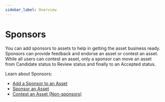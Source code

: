 ```yaml
---
sidebar_label: Overview
---
```

# Sponsors

You can add sponsors to assets to help in getting the asset business
ready. Sponsors can provide feedback and endorse an asset or contest an
asset. While all users can contest an asset, only a sponsor can move an
asset from Candidate status to Review status and finally to an Accepted
status.

Learn about Sponsors:

  - [Add a Sponsor to an Asset](Add_a_Sponsor_to_an_Asset.md)
  - [Sponsor an Asset](Sponsor_an_Asset.md)
  - [Contest an Asset (Non-sponsors)](Contest_an_Asset_Non-sponsors.md)

